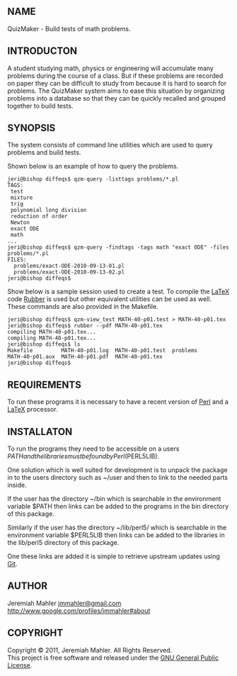 
NAME
----

QuizMaker - Build tests of math problems.

INTRODUCTON
-----------

A student studying math, physics or engineering will accumulate many
problems during the course of a class.
But if these problems are recorded on paper they can be difficult
to study from because it is hard to search for problems.
The QuizMaker system aims to ease this situation by organizing problems into a
database so that they can be quickly recalled and grouped together to build tests.

SYNOPSIS
--------

The system consists of command line utilities which are used
to query problems and build tests.

Shown below is an example of how to query the problems.

    jeri@bishop diffeqs$ qzm-query -listtags problems/*.pl
    TAGS:
     test
     mixture
     trig
     polynomial long division
     reduction of order
     Newton
     exact ODE
     math
    ...
    jeri@bishop diffeqs$ qzm-query -findtags -tags math "exact ODE" -files problems/*.pl 
    FILES:
      problems/exact-ODE-2010-09-13-01.pl
      problems/exact-ODE-2010-09-13-02.pl
    jeri@bishop diffeqs$


Show below is a sample session used to create a test.
To compile the [LaTeX][latex] code [Rubber][rubber] is used but other
equivalent utilities can be used as well.
These commands are also provided in the Makefile.

    jeri@bishop diffeqs$ qzm-view_test MATH-40-p01.test > MATH-40-p01.tex
    jeri@bishop diffeqs$ rubber --pdf MATH-40-p01.tex 
    compiling MATH-40-p01.tex...
    compiling MATH-40-p01.tex...
    jeri@bishop diffeqs$ ls
    Makefile         MATH-40-p01.log  MATH-40-p01.test  problems
    MATH-40-p01.aux  MATH-40-p01.pdf  MATH-40-p01.tex
    jeri@bishop diffeqs$
    
 [rubber]: https://launchpad.net/rubber

REQUIREMENTS
------------

To run these programs it is necessary to have a recent version
of [Perl][perl] and a [LaTeX][latex] processor.

 [perl]: http://www.perl.org
 [latex]: http://www.latex-project.org

INSTALLATON
-----------

To run the programs they need to be accessible on a users
$PATH and the libraries must be found by Perl ($PERL5LIB).

One solution which is well suited for development
is to unpack the package in to the users directory such as
~/user and then to link to the needed parts inside.

If the user has the directory ~/bin which is searchable in
the environment variable $PATH then links can be added to
the programs in the bin directory of this package.

Similarly if the user has the directory ~/lib/perl5/ which is
searchable in the environment variable $PERL5LIB then links can
be added to the libraries in the lib/perl5 directory of this package.

One these links are added it is simple to retrieve upstream updates
using [Git][quizmaker].

 [quizmaker]: https://github.com/jmahler/quizmaker

AUTHOR
------

Jeremiah Mahler <jmmahler@gmail.com><br>
<http://www.google.com/profiles/jmmahler#about>

COPYRIGHT
---------

Copyright &copy; 2011, Jeremiah Mahler.  All Rights Reserved.<br>
This project is free software and released under
the [GNU General Public License][gpl].

 [gpl]: http://www.gnu.org/licenses/gpl.html


